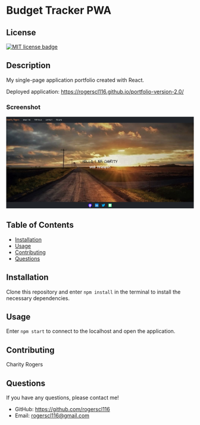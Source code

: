 # Budget Tracker PWA

## License
<a href="https://opensource.org/licenses/MIT"><img src="https://img.shields.io/badge/License-MIT-yellow" alt="MIT license badge"/></a>

## Description
My single-page application portfolio created with React.

Deployed application: https://rogerscl116.github.io/portfolio-version-2.0/

### Screenshot
![Portfolio Version 2.0 Home](./src/portfoliov2home.jpg)

## Table of Contents
 * [Installation](#installation)
 * [Usage](#usage)
 * [Contributing](#contributing)
 * [Questions](#questions)
        
## Installation
Clone this repository and enter `npm install` in the terminal to install the necessary dependencies.
   
## Usage
Enter `npm start` to connect to the localhost and open the application.

## Contributing
Charity Rogers

## Questions
If you have any questions, please contact me!

  - GitHub: https://github.com/rogerscl116
  - Email: rogerscl116@gmail.com 
